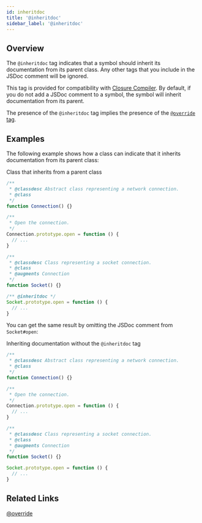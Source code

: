 ```yaml
---
id: inheritdoc
title: '@inheritdoc'
sidebar_label: '@inheritdoc'
---
```


## Overview

The `@inheritdoc` tag indicates that a symbol should inherit its documentation from its parent class. Any other tags that you include in the JSDoc comment will be ignored.

This tag is provided for compatibility with [Closure Compiler](https://developers.google.com/closure/compiler/). By default, if you do not add a JSDoc comment to a symbol, the symbol will inherit documentation from its parent.

The presence of the `@inheritdoc` tag implies the presence of the [`@override` tag](./override.md).

## Examples

The following example shows how a class can indicate that it inherits documentation from its parent class:

Class that inherits from a parent class

```js
/**
 * @classdesc Abstract class representing a network connection.
 * @class
 */
function Connection() {}

/**
 * Open the connection.
 */
Connection.prototype.open = function () {
  // ...
}

/**
 * @classdesc Class representing a socket connection.
 * @class
 * @augments Connection
 */
function Socket() {}

/** @inheritdoc */
Socket.prototype.open = function () {
  // ...
}
```

You can get the same result by omitting the JSDoc comment from `Socket#open`:

Inheriting documentation without the `@inheritdoc` tag

```js
/**
 * @classdesc Abstract class representing a network connection.
 * @class
 */
function Connection() {}

/**
 * Open the connection.
 */
Connection.prototype.open = function () {
  // ...
}

/**
 * @classdesc Class representing a socket connection.
 * @class
 * @augments Connection
 */
function Socket() {}

Socket.prototype.open = function () {
  // ...
}
```

## Related Links

[@override](./override.html)
